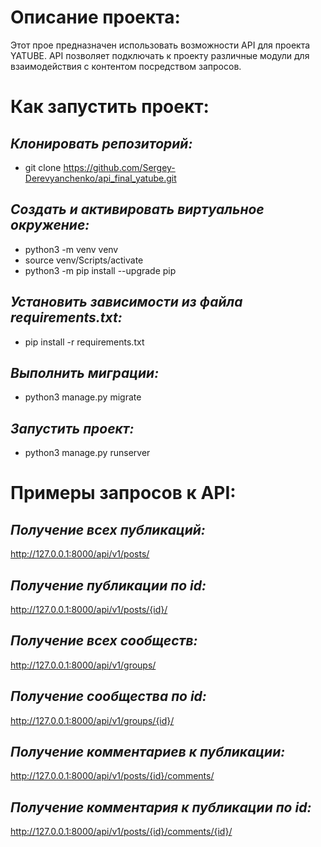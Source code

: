 # Описание проекта:

Этот прое предназначен использовать возможности API для проекта YATUBE. API позволяет подключать к проекту различные модули для взаимодействия с контентом посредством запросов.

# Как запустить проект:

## *Клонировать репозиторий:*
- git clone https://github.com/Sergey-Derevyanchenko/api_final_yatube.git

## *Cоздать и активировать виртуальное окружение:*
- python3 -m venv venv
- source venv/Scripts/activate
- python3 -m pip install --upgrade pip

## *Установить зависимости из файла requirements.txt:*
- pip install -r requirements.txt

## *Выполнить миграции:*
- python3 manage.py migrate

## *Запустить проект:*
- python3 manage.py runserver

# Примеры запросов к API:

## *Получение всех публикаций:*
http://127.0.0.1:8000/api/v1/posts/
## *Получение публикации по id:*
http://127.0.0.1:8000/api/v1/posts/{id}/
## *Получение всех сообществ:*
http://127.0.0.1:8000/api/v1/groups/
## *Получение сообщества по id:*
http://127.0.0.1:8000/api/v1/groups/{id}/
## *Получение комментариев к публикации:*
http://127.0.0.1:8000/api/v1/posts/{id}/comments/
## *Получение комментария к публикации по id:*
http://127.0.0.1:8000/api/v1/posts/{id}/comments/{id}/
